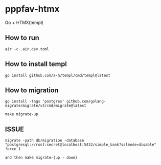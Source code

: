 # pppfav-htmx
Go + HTMX(templ)
## How to run

    air -c .air.dev.toml


## How to install templ
    go install github.com/a-h/templ/cmd/templ@latest

## How to migration

    go install -tags 'postgres' github.com/golang-migrate/migrate/v4/cmd/migrate@latest

    make migrate-up

## ISSUE

    migrate -path db/migration -database "postgresql://root:secret@localhost:5432/simple_bank?sslmode=disable" force 1

    and then make migrate-{up - down}
